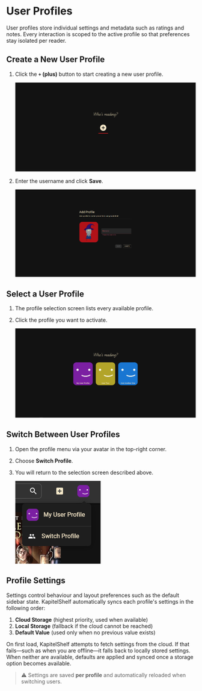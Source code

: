 # User Profiles

User profiles store individual settings and metadata such as ratings and notes. Every interaction is scoped to the active profile so that preferences stay isolated per reader.

## Create a New User Profile

1. Click the **`+` (plus)** button to start creating a new user profile.

   ![Create User Profile Button](../.attachments/references/user-profiles/create_user_profile_button.png)

2. Enter the username and click **Save**.

   ![Create User Profile Dialog](../.attachments/references/user-profiles/create_user_profile_dialog.png)

## Select a User Profile

1. The profile selection screen lists every available profile.
2. Click the profile you want to activate.

   ![Select a user profile](../.attachments/references/user-profiles/user_profile_selection.png)

## Switch Between User Profiles

1. Open the profile menu via your avatar in the top-right corner.
2. Choose **Switch Profile**.
3. You will return to the selection screen described above.

   ![Switch to another user profile](../.attachments/references/user-profiles/switch_user_profile.png)

## Profile Settings

Settings control behaviour and layout preferences such as the default sidebar state. KapitelShelf automatically syncs each profile's settings in the following order:

1. **Cloud Storage** (highest priority, used when available)
2. **Local Storage** (fallback if the cloud cannot be reached)
3. **Default Value** (used only when no previous value exists)

On first load, KapitelShelf attempts to fetch settings from the cloud. If that fails—such as when you are offline—it falls back to locally stored settings. When neither are available, defaults are applied and synced once a storage option becomes available.

> ⚠️ Settings are saved **per profile** and automatically reloaded when switching users.

